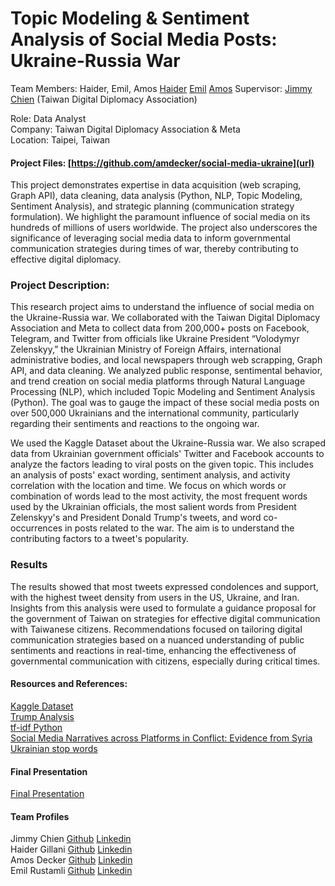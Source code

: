# Topic Modeling & Sentiment Analysis of Social Media Posts: Ukraine-Russia War

Team Members: Haider, Emil, Amos [Haider](https://www.linkedin.com/in/haider-gillani-b87b90210/) [Emil](https://www.linkedin.com/in/emil-rustamli/) [Amos](https://www.linkedin.com/in/amosdecker/)
Supervisor:  [Jimmy Chien](https://www.linkedin.com/company/taiwan-digital-diplomacy-association/mycompany/) (Taiwan Digital Diplomacy Association)

Role: Data Analyst  
Company: Taiwan Digital Diplomacy Association & Meta  
Location: Taipei, Taiwan  

#### Project Files: [https://github.com/amdecker/social-media-ukraine](url)

This project demonstrates expertise in data acquisition (web scraping, Graph API), data cleaning, data analysis (Python, NLP, Topic Modeling, Sentiment Analysis), and strategic planning (communication strategy formulation). We highlight the paramount influence of social media on its hundreds of millions of users worldwide. The project also underscores the significance of leveraging social media data to inform governmental communication strategies during times of war, thereby contributing to effective digital diplomacy.

### Project Description:  
This research project aims to understand the influence of social media on the Ukraine-Russia war. We collaborated with the Taiwan Digital Diplomacy Association and Meta to collect data from 200,000+ posts on Facebook, Telegram, and Twitter from officials like Ukraine President “Volodymyr Zelenskyy,” the Ukrainian Ministry of Foreign Affairs, international administrative bodies, and local newspapers through web scrapping, Graph API, and data cleaning. We analyzed public response, sentimental behavior, and trend creation on social media platforms through Natural Language Processing (NLP), which included Topic Modeling and Sentiment Analysis (Python). The goal was to gauge the impact of these social media posts on over 500,000 Ukrainians and the international community, particularly regarding their sentiments and reactions to the ongoing war.

We used the Kaggle Dataset about the Ukraine-Russia war. We also scraped data from Ukrainian government officials' Twitter and Facebook accounts to analyze the factors leading to viral posts on the given topic. This includes an analysis of posts' exact wording, sentiment analysis, and activity correlation with the location and time. We focus on which words or combination of words lead to the most activity, the most frequent words used by the Ukrainian officials, the most salient words from President Zelenskyy's and President Donald Trump's tweets, and word co-occurrences in posts related to the war. The aim is to understand the contributing factors to a tweet's popularity.

### Results
The results showed that most tweets expressed condolences and support, with the highest tweet density from users in the US, Ukraine, and Iran. Insights from this analysis were used to formulate a guidance proposal for the government of Taiwan on strategies for effective digital communication with Taiwanese citizens. Recommendations focused on tailoring digital communication strategies based on a nuanced understanding of public sentiments and reactions in real-time, enhancing the effectiveness of governmental communication with citizens, especially during critical times.


#### Resources and References:
[Kaggle Dataset](https://www.kaggle.com/datasets/bwandowando/ukraine-russian-crisis-twitter-dataset-1-2-m-rows/code?resource=download) \
[Trump Analysis](http://varianceexplained.org/r/trump-tweets/) \
[tf-idf Python](https://towardsdatascience.com/clustering-documents-with-python-97314ad6a78d) \
[Social Media Narratives across Platforms in Conflict: Evidence from Syria](https://papers.ssrn.com/sol3/papers.cfm?abstract_id=4075120) \
[Ukrainian stop words](https://github.com/skupriienko/Ukrainian-Stopwords/blob/master/stopwords_ua.txt) 

#### Final Presentation
[Final Presentation](https://docs.google.com/presentation/d/1dQGdr5h4STjZzrb11cSrDYE8YOTpYsRM/edit?usp=sharing&ouid=114925085891069020544&rtpof=true&sd=true)


#### Team Profiles
Jimmy Chien [Github](https://github.com/jycc-267)  [Linkedin]()\
Haider Gillani [Github](https://github.com/haidergillani)  [Linkedin](https://www.linkedin.com/in/haider-gillani-b87b90210/) \
Amos Decker [Github](https://github.com/amdecker)  [Linkedin](https://www.linkedin.com/in/amosdecker/)\
Emil Rustamli [Github](https://github.com/EmilRustamli)  [Linkedin](https://www.linkedin.com/in/emil-rustamli/)
